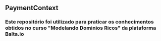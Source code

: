 ## PaymentContext

### Este repositório foi utilizado para praticar os conhecimentos obtidos no curso "Modelando Dominios Ricos" da plataforma Balta.io
